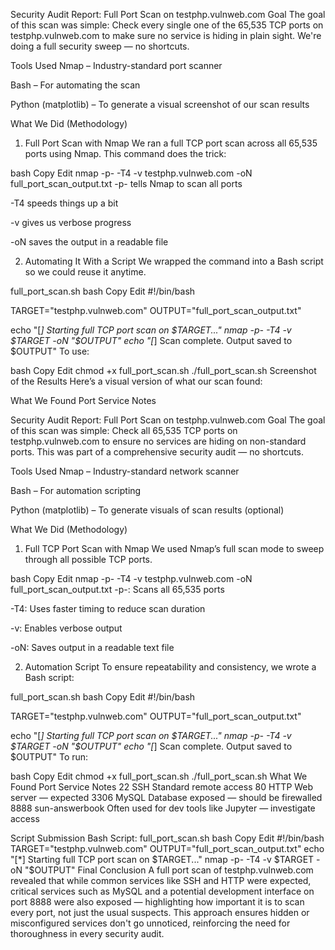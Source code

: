 Security Audit Report: Full Port Scan on testphp.vulnweb.com
 Goal
The goal of this scan was simple:
Check every single one of the 65,535 TCP ports on testphp.vulnweb.com to make sure no service is hiding in plain sight. We're doing a full security sweep — no shortcuts.

 Tools Used
Nmap – Industry-standard port scanner

Bash – For automating the scan

Python (matplotlib) – To generate a visual screenshot of our scan results

 What We Did (Methodology)
1. Full Port Scan with Nmap
We ran a full TCP port scan across all 65,535 ports using Nmap. This command does the trick:

bash
Copy
Edit
nmap -p- -T4 -v testphp.vulnweb.com -oN full_port_scan_output.txt
-p- tells Nmap to scan all ports

-T4 speeds things up a bit

-v gives us verbose progress

-oN saves the output in a readable file

2. Automating It With a Script
We wrapped the command into a Bash script so we could reuse it anytime.

full_port_scan.sh
bash
Copy
Edit
#!/bin/bash

TARGET="testphp.vulnweb.com"
OUTPUT="full_port_scan_output.txt"

echo "[*] Starting full TCP port scan on $TARGET..."
nmap -p- -T4 -v $TARGET -oN "$OUTPUT"
echo "[*] Scan complete. Output saved to $OUTPUT"
To use:

bash
Copy
Edit
chmod +x full_port_scan.sh
./full_port_scan.sh
 Screenshot of the Results
Here’s a visual version of what our scan found:

 What We Found
Port	Service	Notes



 Security Audit Report: Full Port Scan on testphp.vulnweb.com
 Goal
The goal of this scan was simple:
Check all 65,535 TCP ports on testphp.vulnweb.com to ensure no services are hiding on non-standard ports. This was part of a comprehensive security audit — no shortcuts.

 Tools Used
Nmap – Industry-standard network scanner

Bash – For automation scripting

Python (matplotlib) – To generate visuals of scan results (optional)

 What We Did (Methodology)
1. Full TCP Port Scan with Nmap
We used Nmap’s full scan mode to sweep through all possible TCP ports.

bash
Copy
Edit
nmap -p- -T4 -v testphp.vulnweb.com -oN full_port_scan_output.txt
-p-: Scans all 65,535 ports

-T4: Uses faster timing to reduce scan duration

-v: Enables verbose output

-oN: Saves output in a readable text file

2. Automation Script
To ensure repeatability and consistency, we wrote a Bash script:

full_port_scan.sh
bash
Copy
Edit
#!/bin/bash

TARGET="testphp.vulnweb.com"
OUTPUT="full_port_scan_output.txt"

echo "[*] Starting full TCP port scan on $TARGET..."
nmap -p- -T4 -v $TARGET -oN "$OUTPUT"
echo "[*] Scan complete. Output saved to $OUTPUT"
To run:

bash
Copy
Edit
chmod +x full_port_scan.sh
./full_port_scan.sh
 What We Found
Port	Service	Notes
22	SSH	Standard remote access
80	HTTP	Web server — expected
3306	MySQL	Database exposed — should be firewalled
8888	sun-answerbook	Often used for dev tools like Jupyter — investigate access

 Script Submission
Bash Script: full_port_scan.sh
bash
Copy
Edit
#!/bin/bash
TARGET="testphp.vulnweb.com"
OUTPUT="full_port_scan_output.txt"
echo "[*] Starting full TCP port scan on $TARGET..."
nmap -p- -T4 -v $TARGET -oN "$OUTPUT"
Final Conclusion
A full port scan of testphp.vulnweb.com revealed that while common services like SSH and HTTP were expected, critical services such as MySQL and a potential development interface on port 8888 were also exposed — highlighting how important it is to scan every port, not just the usual suspects. This approach ensures hidden or misconfigured services don't go unnoticed, reinforcing the need for thoroughness in every security audit.
